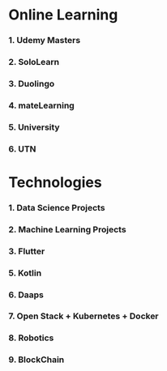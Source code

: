 # Online Learning

### 1. Udemy Masters
### 2. SoloLearn
### 3. Duolingo
### 4. mateLearning
### 5. University
### 6. UTN

# Technologies

### 1. Data Science Projects
### 2. Machine Learning Projects
### 3. Flutter
### 5. Kotlin
### 6. Daaps
### 7. Open Stack + Kubernetes + Docker
### 8. Robotics
### 9. BlockChain
